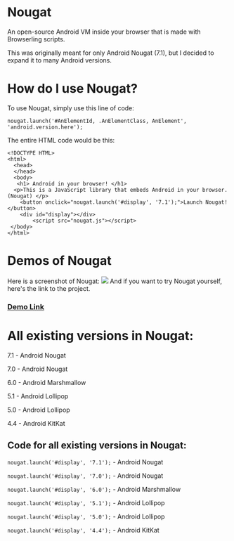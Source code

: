 # Nougat
An open-source Android VM inside your browser that is made with Browserling scripts. 

This was originally meant for only Android Nougat (7.1), but I decided to expand it to many Android versions.

# How do I use Nougat?
To use Nougat, simply use this line of code:


`nougat.launch('#AnElementId, .AnElementClass, AnElement', 'android.version.here');`



The entire HTML code would be this:
```
<!DOCTYPE HTML>
<html>
  <head>
  </head>
  <body>
   <h1> Android in your browser! </h1>
  <p>This is a JavaScript library that embeds Android in your browser. (Nougat) </p>
    <button onclick="nougat.launch('#display', '7.1');">Launch Nougat!</button>
    <div id="display"></div>
        <script src="nougat.js"></script>
 </body>
</html>
```
# Demos of Nougat
Here is a screenshot of Nougat:
![](https://cdn.glitch.com/5b29fefa-b38c-4c05-8f15-47cd7f21fd6a%2FScreenshot%202021-01-26%20at%206.49.03%20PM.png?v=1611708575415)
And if you want to try Nougat yourself, here's the link to the project.

### [Demo Link](https://unzor.github.io/Nougat)

# All existing versions in Nougat:
7.1 - Android Nougat

7.0 - Android Nougat

6.0 - Android Marshmallow

5.1 - Android Lollipop

5.0 - Android Lollipop

4.4 - Android KitKat



## Code for all existing versions in Nougat:

`nougat.launch('#display', '7.1');` - Android Nougat

`nougat.launch('#display', '7.0');` - Android Nougat

`nougat.launch('#display', '6.0');` - Android Marshmallow

`nougat.launch('#display', '5.1');` - Android Lollipop

`nougat.launch('#display', '5.0');` - Android Lollipop

`nougat.launch('#display', '4.4');` - Android KitKat

